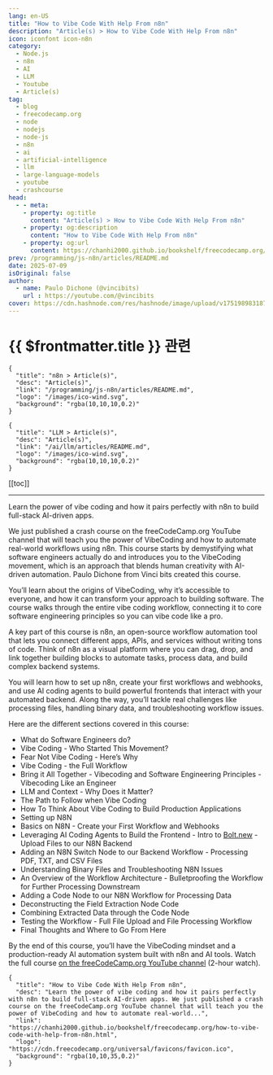```yaml
---
lang: en-US
title: "How to Vibe Code With Help From n8n"
description: "Article(s) > How to Vibe Code With Help From n8n"
icon: iconfont icon-n8n
category:
  - Node.js 
  - n8n
  - AI
  - LLM
  - Youtube
  - Article(s)
tag: 
  - blog
  - freecodecamp.org
  - node
  - nodejs
  - node-js
  - n8n
  - ai
  - artificial-intelligence
  - llm
  - large-language-models
  - youtube
  - crashcourse
head:
  - - meta:
    - property: og:title
      content: "Article(s) > How to Vibe Code With Help From n8n"
    - property: og:description
      content: "How to Vibe Code With Help From n8n"
    - property: og:url
      content: https://chanhi2000.github.io/bookshelf/freecodecamp.org/how-to-vibe-code-with-help-from-n8n.html
prev: /programming/js-n8n/articles/README.md
date: 2025-07-09
isOriginal: false
author:
  - name: Paulo Dichone (@vincibits)
    url : https://youtube.com/@vincibits
cover: https://cdn.hashnode.com/res/hashnode/image/upload/v1751989831875/d04a4ccc-1159-4ff1-944b-d75399a55a2e.jpeg
---
```


# {{ $frontmatter.title }} 관련

```component VPCard
{
  "title": "n8n > Article(s)",
  "desc": "Article(s)",
  "link": "/programming/js-n8n/articles/README.md",
  "logo": "/images/ico-wind.svg",
  "background": "rgba(10,10,10,0.2)"
}
```

```component VPCard
{
  "title": "LLM > Article(s)",
  "desc": "Article(s)",
  "link": "/ai/llm/articles/README.md",
  "logo": "/images/ico-wind.svg",
  "background": "rgba(10,10,10,0.2)"
}
```

[[toc]]

---

<SiteInfo
  name="How to Vibe Code With Help From n8n"
  desc="Learn the power of vibe coding and how it pairs perfectly with n8n to build full-stack AI-driven apps. We just published a crash course on the freeCodeCamp.org YouTube channel that will teach you the power of VibeCoding and how to automate real-world..."
  url="https://freecodecamp.org/news/how-to-vibe-code-with-help-from-n8n"
  logo="https://cdn.freecodecamp.org/universal/favicons/favicon.ico"
  preview="https://cdn.hashnode.com/res/hashnode/image/upload/v1751989831875/d04a4ccc-1159-4ff1-944b-d75399a55a2e.jpeg"/>

Learn the power of vibe coding and how it pairs perfectly with n8n to build full-stack AI-driven apps.

We just published a crash course on the freeCodeCamp.org YouTube channel that will teach you the power of VibeCoding and how to automate real-world workflows using n8n. This course starts by demystifying what software engineers actually do and introduces you to the VibeCoding movement, which is an approach that blends human creativity with AI-driven automation. Paulo Dichone from Vinci bits created this course.

You’ll learn about the origins of VibeCoding, why it’s accessible to everyone, and how it can transform your approach to building software. The course walks through the entire vibe coding workflow, connecting it to core software engineering principles so you can vibe code like a pro.

A key part of this course is n8n, an open-source workflow automation tool that lets you connect different apps, APIs, and services without writing tons of code. Think of n8n as a visual platform where you can drag, drop, and link together building blocks to automate tasks, process data, and build complex backend systems.

You will learn how to set up n8n, create your first workflows and webhooks, and use AI coding agents to build powerful frontends that interact with your automated backend. Along the way, you’ll tackle real challenges like processing files, handling binary data, and troubleshooting workflow issues.

Here are the different sections covered in this course:

- What do Software Engineers do?
- Vibe Coding - Who Started This Movement?
- Fear Not Vibe Coding - Here’s Why
- Vibe Coding - the Full Workflow
- Bring it All Together - Vibecoding and Software Engineering Principles - Vibecoding Like an Engineer
- LLM and Context - Why Does it Matter?
- The Path to Follow when Vibe Coding
- How To Think About Vibe Coding to Build Production Applications
- Setting up N8N
- Basics on N8N - Create your First Workflow and Webhooks
- Leveraging AI Coding Agents to Build the Frontend - Intro to [<VPIcon icon="fas fa-globe"/>Bolt.new](http://Bolt.new) - Upload Files to our N8N Backend
- Adding an N8N Switch Node to our Backend Workflow - Processing PDF, TXT, and CSV Files
- Understanding Binary Files and Troubleshooting N8N Issues
- An Overview of the Workflow Architecture - Bulletproofing the Workflow for Further Processing Downstream
- Adding a Code Node to our N8N Workflow for Processing Data
- Deconstructing the Field Extraction Node Code
- Combining Extracted Data through the Code Node
- Testing the Workflow - Full File Upload and File Processing Workflow
- Final Thoughts and Where to Go From Here

By the end of this course, you’ll have the VibeCoding mindset and a production-ready AI automation system built with n8n and AI tools. Watch the full course [<VPIcon icon="fa-brands fa-youtube"/>on the freeCodeCamp.org YouTube channel](https://youtu.be/qDtVzumlb8M) (2-hour watch).

<VidStack src="youtube/qDtVzumlb8M" />

<!-- TODO: add ARTICLE CARD -->
```component VPCard
{
  "title": "How to Vibe Code With Help From n8n",
  "desc": "Learn the power of vibe coding and how it pairs perfectly with n8n to build full-stack AI-driven apps. We just published a crash course on the freeCodeCamp.org YouTube channel that will teach you the power of VibeCoding and how to automate real-world...",
  "link": "https://chanhi2000.github.io/bookshelf/freecodecamp.org/how-to-vibe-code-with-help-from-n8n.html",
  "logo": "https://cdn.freecodecamp.org/universal/favicons/favicon.ico",
  "background": "rgba(10,10,35,0.2)"
}
```
